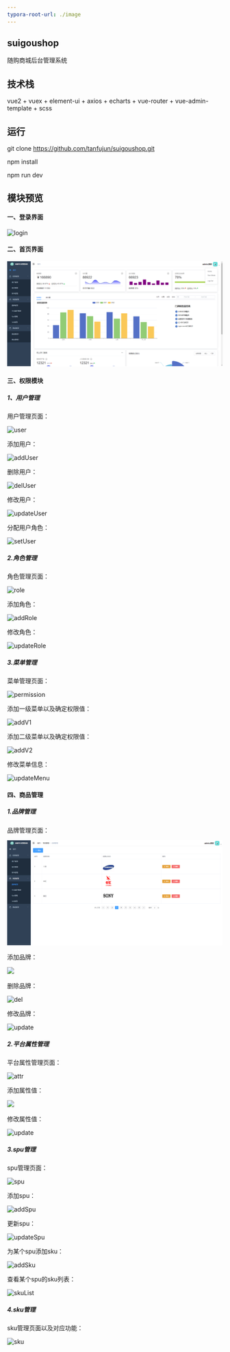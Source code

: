 ```yaml
---
typora-root-url: ./image
---
```


## suigoushop

随购商城后台管理系统



## 技术栈

vue2 + vuex + element-ui + axios + echarts + vue-router + vue-admin-template + scss



## 运行

git clone https://github.com/tanfujun/suigoushop.git

npm install 

npm run dev



## 模块预览

#### 一、登录界面

![login](E:\Vue项目\suigoushop\image\login\login.png)


#### 二、首页界面


![](image\index\home.png)

#### 三、权限模块

##### 1、用户管理



用户管理页面：

![user](E:\Vue项目\suigoushop\image\acl\user\user.png)



添加用户：

![addUser](E:\Vue项目\suigoushop\image\acl\user\addUser.png)



删除用户：

![delUser](E:\Vue项目\suigoushop\image\acl\user\delUser.png)



修改用户：

![updateUser](E:\Vue项目\suigoushop\image\acl\user\updateUser.png)



分配用户角色：

![setUser](E:\Vue项目\suigoushop\image\acl\user\setUser.png)



##### 2.角色管理

角色管理页面：

![role](E:\Vue项目\suigoushop\image\acl\role\role.png)



添加角色：

![addRole](E:\Vue项目\suigoushop\image\acl\role\addRole.png)



修改角色：

![updateRole](E:\Vue项目\suigoushop\image\acl\role\updateRole.png)

##### 3.菜单管理

菜单管理页面：

![permission](E:\Vue项目\suigoushop\image\acl\permission\permission.png)



添加一级菜单以及确定权限值：

![addV1](E:\Vue项目\suigoushop\image\acl\permission\addV1.png)



添加二级菜单以及确定权限值：

![addV2](E:\Vue项目\suigoushop\image\acl\permission\addV2.png)



修改菜单信息：

![updateMenu](E:\Vue项目\suigoushop\image\acl\permission\updateMenu.png)



#### 四、商品管理



##### 1.品牌管理

品牌管理页面：

![trademark](image\product\trademark\trademark.png)



添加品牌：

![](E:\Vue项目\suigoushop\image\product\trademark\add.png)



删除品牌：

![del](E:\Vue项目\suigoushop\image\product\trademark\del.png)



修改品牌：

![update](E:\Vue项目\suigoushop\image\product\trademark\update.png)



##### 2.平台属性管理

平台属性管理页面：

![attr](/product/attr/attr.png)



添加属性值：

![](/product/attr/add.png)



修改属性值：

![update](/product/attr/update.png)



##### 3.spu管理



spu管理页面：

![spu](/product/spu/spu.png)



添加spu：

![addSpu](/product/spu/addSpu.png)



更新spu：

![updateSpu](/product/spu/updateSpu.png)



为某个spu添加sku：

![addSku](/product/spu/addSku.png)



查看某个spu的sku列表：

![skuList](/product/spu/skuList.png)



##### 4.sku管理



sku管理页面以及对应功能：

![sku](/product/sku/sku.png)

